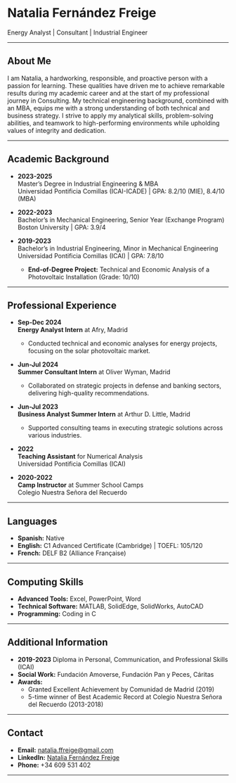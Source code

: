 

# Natalia Fernández Freige

Energy Analyst | Consultant | Industrial Engineer

---

## About Me
I am Natalia, a hardworking, responsible, and proactive person with a passion for learning. These qualities have driven me to achieve remarkable results during my academic career and at the start of my professional journey in Consulting. My technical engineering background, combined with an MBA, equips me with a strong understanding of both technical and business strategy. I strive to apply my analytical skills, problem-solving abilities, and teamwork to high-performing environments while upholding values of integrity and dedication.

---

## Academic Background

- **2023-2025**  
  Master’s Degree in Industrial Engineering & MBA  
  Universidad Pontificia Comillas (ICAI-ICADE) | GPA: 8.2/10 (MIE), 8.4/10 (MBA)  

- **2022-2023**  
  Bachelor’s in Mechanical Engineering, Senior Year (Exchange Program)  
  Boston University | GPA: 3.9/4  

- **2019-2023**  
  Bachelor’s in Industrial Engineering, Minor in Mechanical Engineering  
  Universidad Pontificia Comillas (ICAI) | GPA: 7.8/10  
  - **End-of-Degree Project:** Technical and Economic Analysis of a Photovoltaic Installation (Grade: 10/10)

---

## Professional Experience

- **Sep-Dec 2024**  
  **Energy Analyst Intern** at Afry, Madrid  
  - Conducted technical and economic analyses for energy projects, focusing on the solar photovoltaic market.  

- **Jun-Jul 2024**  
  **Summer Consultant Intern** at Oliver Wyman, Madrid  
  - Collaborated on strategic projects in defense and banking sectors, delivering high-quality recommendations.  

- **Jun-Jul 2023**  
  **Business Analyst Summer Intern** at Arthur D. Little, Madrid  
  - Supported consulting teams in executing strategic solutions across various industries.  

- **2022**  
  **Teaching Assistant** for Numerical Analysis  
  Universidad Pontificia Comillas (ICAI)  

- **2020-2022**  
  **Camp Instructor** at Summer School Camps  
  Colegio Nuestra Señora del Recuerdo  

---

## Languages

- **Spanish:** Native  
- **English:** C1 Advanced Certificate (Cambridge) | TOEFL: 105/120  
- **French:** DELF B2 (Alliance Française)  

---

## Computing Skills

- **Advanced Tools:** Excel, PowerPoint, Word  
- **Technical Software:** MATLAB, SolidEdge, SolidWorks, AutoCAD  
- **Programming:** Coding in C  

---

## Additional Information

- **2019-2023** Diploma in Personal, Communication, and Professional Skills (ICAI)  
- **Social Work:** Fundación Amoverse, Fundación Pan y Peces, Cáritas  
- **Awards:**  
  - Granted Excellent Achievement by Comunidad de Madrid (2019)  
  - 5-time winner of Best Academic Record at Colegio Nuestra Señora del Recuerdo (2013-2018)  

---

## Contact

- **Email:** [natalia.ffreige@gmail.com](mailto:natalia.ffreige@gmail.com)  
- **LinkedIn:** [Natalia Fernández Freige](https://www.linkedin.com/in/natalia-fern%C3%A1ndez-freige-b25005237/)  
- **Phone:** +34 609 531 402  

---

